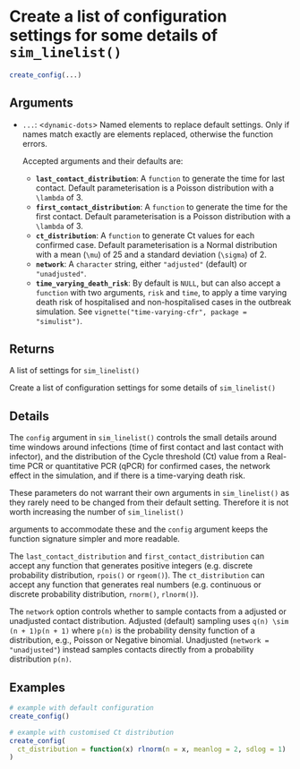 # Create a list of configuration settings for some details of `sim_linelist()`

```r
create_config(...)
```

## Arguments

- `...`: <`dynamic-dots`> Named elements to replace default settings. Only if names match exactly are elements replaced, otherwise the function errors.
    
    Accepted arguments and their defaults are:
    
    - **`last_contact_distribution`**: A `function` to generate the time for last contact. Default parameterisation is a Poisson distribution with a `\lambda` of 3.
    - **`first_contact_distribution`**: A `function` to generate the time for the first contact. Default parameterisation is a Poisson distribution with a `\lambda` of 3.
    - **`ct_distribution`**: A `function` to generate Ct values for each confirmed case. Default parameterisation is a Normal distribution with a mean (`\mu`) of 25 and a standard deviation (`\sigma`) of 2.
    - **`network`**: A `character` string, either `"adjusted"` (default) or `"unadjusted"`.
    - **`time_varying_death_risk`**: By default is `NULL`, but can also accept a `function` with two arguments, `risk` and `time`, to apply a time varying death risk of hospitalised and non-hospitalised cases in the outbreak simulation. See `vignette("time-varying-cfr", package = "simulist")`.

## Returns

A list of settings for `sim_linelist()`

Create a list of configuration settings for some details of `sim_linelist()`

## Details

The `config` argument in `sim_linelist()` controls the small details around time windows around infections (time of first contact and last contact with infector), and the distribution of the Cycle threshold (Ct) value from a Real-time PCR or quantitative PCR (qPCR) for confirmed cases, the network effect in the simulation, and if there is a time-varying death risk.

These parameters do not warrant their own arguments in `sim_linelist()` as they rarely need to be changed from their default setting. Therefore it is not worth increasing the number of `sim_linelist()`

arguments to accommodate these and the `config` argument keeps the function signature simpler and more readable.

The `last_contact_distribution` and `first_contact_distribution` can accept any function that generates positive integers (e.g. discrete probability distribution, `rpois()` or `rgeom()`). The `ct_distribution` can accept any function that generates real numbers (e.g. continuous or discrete probability distribution, `rnorm()`, `rlnorm()`).

The `network` option controls whether to sample contacts from a adjusted or unadjusted contact distribution. Adjusted (default) sampling uses `q(n) \sim (n + 1)p(n + 1)` where `p(n)` is the probability density function of a distribution, e.g., Poisson or Negative binomial. Unadjusted (`network = "unadjusted"`) instead samples contacts directly from a probability distribution `p(n)`.

## Examples

```r
# example with default configuration
create_config()

# example with customised Ct distribution
create_config(
  ct_distribution = function(x) rlnorm(n = x, meanlog = 2, sdlog = 1)
)
```
